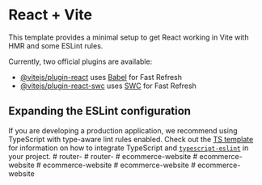 # React + Vite

This template provides a minimal setup to get React working in Vite with HMR and some ESLint rules.

Currently, two official plugins are available:

- [@vitejs/plugin-react](https://github.com/vitejs/vite-plugin-react/blob/main/packages/plugin-react) uses [Babel](https://babeljs.io/) for Fast Refresh
- [@vitejs/plugin-react-swc](https://github.com/vitejs/vite-plugin-react/blob/main/packages/plugin-react-swc) uses [SWC](https://swc.rs/) for Fast Refresh

## Expanding the ESLint configuration

If you are developing a production application, we recommend using TypeScript with type-aware lint rules enabled. Check out the [TS template](https://github.com/vitejs/vite/tree/main/packages/create-vite/template-react-ts) for information on how to integrate TypeScript and [`typescript-eslint`](https://typescript-eslint.io) in your project.
#   r o u t e r -  
 #   r o u t e r -  
 #   e c o m m e r c e - w e b s i t e  
 #   e c o m m e r c e - w e b s i t e  
 #   e c o m m e r c e - w e b s i t e  
 #   e c o m m e r c e - w e b s i t e  
 #   e c o m m e r c e - w e b s i t e  
 